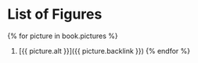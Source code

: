 # List of Figures

{% for picture in book.pictures %}
  1. [{{ picture.alt }}]({{ picture.backlink }})
{% endfor %}